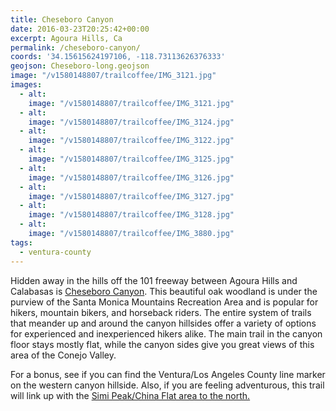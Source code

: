 ```yaml
---
title: Cheseboro Canyon
date: 2016-03-23T20:25:42+00:00
excerpt: Agoura Hills, Ca
permalink: /cheseboro-canyon/
coords: '34.15615624197106, -118.73113626376333'
geojson: Cheseboro-long.geojson
image: "/v1580148807/trailcoffee/IMG_3121.jpg"
images:
  - alt: 
    image: "/v1580148807/trailcoffee/IMG_3121.jpg"
  - alt: 
    image: "/v1580148807/trailcoffee/IMG_3124.jpg"
  - alt: 
    image: "/v1580148807/trailcoffee/IMG_3122.jpg"
  - alt: 
    image: "/v1580148807/trailcoffee/IMG_3125.jpg"
  - alt: 
    image: "/v1580148807/trailcoffee/IMG_3126.jpg"
  - alt: 
    image: "/v1580148807/trailcoffee/IMG_3127.jpg"
  - alt: 
    image: "/v1580148807/trailcoffee/IMG_3128.jpg"
  - alt: 
    image: "/v1580148807/trailcoffee/IMG_3880.jpg"
tags:
  - ventura-county
---
```

Hidden away in the hills off the 101 freeway between Agoura Hills and Calabasas is <a href="http://www.nps.gov/samo/planyourvisit/cheeseboropalocomado.htm">Cheseboro Canyon</a>. This beautiful oak woodland is under the purview of the Santa Monica Mountains Recreation Area and is popular for hikers, mountain bikers, and horseback riders. The entire system of trails that meander up and around the canyon hillsides offer a variety of options for experienced and inexperienced hikers alike. The main trail in the canyon floor stays mostly flat, while the canyon sides give you great views of this area of the Conejo Valley.

For a bonus, see if you can find the Ventura/Los Angeles County line marker on the western canyon hillside. Also, if you are feeling adventurous, this trail will link up with the <a href="/china-flat-in-simi-valley/">Simi Peak/China Flat area to the north.</a>



